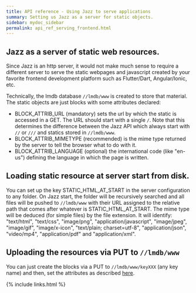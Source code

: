 ```yaml
---
title: API reference - Using Jazz to serve applications
summary: Setting us Jazz as a server for static objects.
sidebar: mydoc_sidebar
permalink: api_ref_serving_frontend.html
---
```


## Jazz as a server of static web resources.

Since Jazz is an http server, it would not make much sense to require a different server to serve the static webpages and javascript
created by your favorite frontend development platform such as Flutter/Dart, Angular/Ionic, etc.

Technically, the lmdb database `//lmdb/www` is created to store that material. The static objects are just blocks with some attributes
declared:

* BLOCK_ATTRIB_URL (mandatory) sets the url by which the static is accessed in a GET. The URL should start with a single `/`. Note that
this determines the difference between the Jazz API which always start with `//` or `///` and statics stored in `//lmdb/www`.
* BLOCK_ATTRIB_MIMETYPE (recommended) is the mime type returned by the server to tell the browser what to do with it.
* BLOCK_ATTRIB_LANGUAGE (optional) the international code (like "en-us") defining the language in which the page is written.

## Loading static resource at server start from disk.

You can set up the key STATIC_HTML_AT_START in the server configuration to any folder. On Jazz start, the folder will be recursively
searched and all files will be pushed to `//lmdb/www` with their URL assigned to the relative path that comes after whatever is
STATIC_HTML_AT_START. The mime type will be deduced (for simple files) by the file extension. It will identify: "text/html", "text/css",
"image/png", "application/javascript", "image/jpeg", "image/gif", "image/x-icon", "text/plain; charset=utf-8", "application/json",
"video/mp4", "application/pdf" and "application/xml".

## Uploading the resources via PUT to `//lmdb/www`

You can just create the blocks via a PUT to `//lmdb/www/keyXXX` (any key name) and then, set the attributes as described [here](api_ref_attributes.html).

{% include links.html %}
